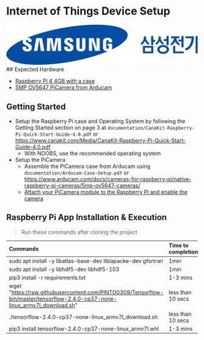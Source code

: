 # Internet of Things Device Setup

<img src="./pictures/test.png"/>
## Expected Hardware

- [Raspberry Pi 4 4GB with a case](https://www.canakit.com/raspberry-pi-4-4gb.html)
- [5MP OV5647 PiCamera from Arducam](https://docs.arducam.com/Raspberry-Pi-Camera/Native-camera/5MP-OV5647/)

## Getting Started
- Setup the Raspberry Pi case and Operating System by following the Getting Started 
section on page 3 at `documentation/CanaKit-Raspberry-Pi-Quick-Start-Guide-4.0.pdf`
or https://www.canakit.com/Media/CanaKit-Raspberry-Pi-Quick-Start-Guide-4.0.pdf
    - With NOOBS, use the recommended operating system
- Setup the PiCamera
  - Assemble the PiCamera case from Arducam using `documentation/Arducam-Case-Setup.pdf` or https://www.arducam.com/docs/cameras-for-raspberry-pi/native-raspberry-pi-cameras/5mp-ov5647-cameras/
  - [Attach your PiCamera module to the Raspberry Pi and enable the camera](https://projects.raspberrypi.org/en/projects/getting-started-with-picamera/2)

## Raspberry Pi App Installation & Execution
>Run these commands after cloning the project

Commands | Time to completion
:--------------------------------|:---
sudo apt install -y libatlas-base-dev liblapacke-dev gfortran | 1min
sudo apt install -y libhdf5-dev libhdf5-103	| 1min
pip3 install -r requirements.txt | 1-3 mins
wget "https://raw.githubusercontent.com/PINTO0309/Tensorflow-bin/master/tensorflow-2.4.0-cp37-none-linux_armv7l_download.sh" | less than 10 secs
./tensorflow-2.4.0-cp37-none-linux_armv7l_download.sh | less than 10 secs
pip3 install tensorflow-2.4.0-cp37-none-linux_armv7l.whl | 1-3 mins

